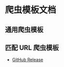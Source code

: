 # 爬虫模板文档

## 通用爬虫模板

<!-- ${Scraper_Universal} -->

## 匹配 URL 爬虫模板

* [GitHub Release](./scraper/GitHub_Release.md)
<!-- ${Scraper_URL} -->
